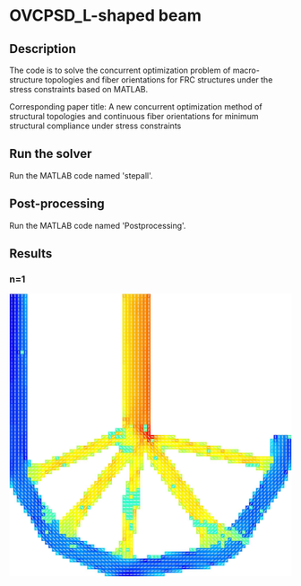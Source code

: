 OVCPSD_L-shaped beam
=========================================

Description
-----------
The code is to solve the concurrent optimization problem of macro-structure topologies and fiber orientations for FRC structures under the stress constraints based on MATLAB. 

Corresponding paper title: A new concurrent optimization method of structural topologies and continuous fiber orientations for minimum structural compliance under stress constraints

Run the solver
--------------
Run the MATLAB code named 'stepall'.

Post-processing
--------------
Run the MATLAB code named 'Postprocessing'.

Results
--------------
### n=1
![alt 属性文本](https://github.com/32640/OVCPSD_L-shaped-beam/blob/main/OVCPSD_L-shaped%20beam/n%3D1.jpg)

